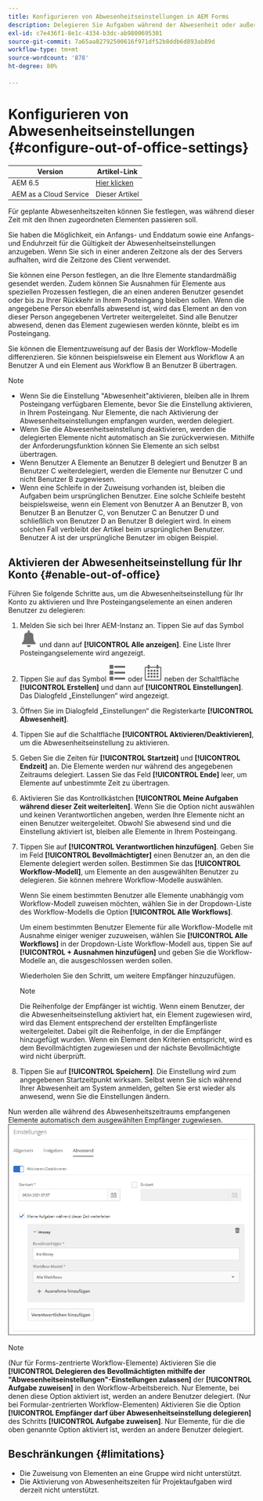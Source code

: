 ```yaml
---
title: Konfigurieren von Abwesenheitseinstellungen in AEM Forms
description: Delegieren Sie Aufgaben während der Abwesenheit oder außerhalb des Büros, um eine nahtlose Workflow-Ausführung zu ermöglichen.
exl-id: c7e436f1-8e1c-4334-b3dc-ab9800695301
source-git-commit: 7a65aa82792500616f971df52b8ddb6d893ab89d
workflow-type: tm+mt
source-wordcount: '878'
ht-degree: 80%

---
```



# Konfigurieren von Abwesenheitseinstellungen {#configure-out-of-office-settings}

| Version | Artikel-Link |
| -------- | ---------------------------- |
| AEM 6.5 | [Hier klicken](https://experienceleague.adobe.com/docs/experience-manager-65/forms/workflows/configure-out-of-office-settings.html) |
| AEM as a Cloud Service | Dieser Artikel |

Für geplante Abwesenheitszeiten können Sie festlegen, was während dieser Zeit mit den Ihnen zugeordneten Elementen passieren soll.

Sie haben die Möglichkeit, ein Anfangs- und Enddatum sowie eine Anfangs- und Enduhrzeit für die Gültigkeit der Abwesenheitseinstellungen anzugeben. Wenn Sie sich in einer anderen Zeitzone als der des Servers aufhalten, wird die Zeitzone des Client verwendet.

Sie können eine Person festlegen, an die Ihre Elemente standardmäßig gesendet werden. Zudem können Sie Ausnahmen für Elemente aus speziellen Prozessen festlegen, die an einen anderen Benutzer gesendet oder bis zu Ihrer Rückkehr in Ihrem Posteingang bleiben sollen. Wenn die angegebene Person ebenfalls abwesend ist, wird das Element an den von dieser Person angegebenen Vertreter weitergeleitet. Sind alle Benutzer abwesend, denen das Element zugewiesen werden könnte, bleibt es im Posteingang.

Sie können die Elementzuweisung auf der Basis der Workflow-Modelle differenzieren. Sie können beispielsweise ein Element aus Workflow A an Benutzer A und ein Element aus Workflow B an Benutzer B übertragen.


>[!NOTE]
>
>* Wenn Sie die Einstellung &quot;Abwesenheit&quot;aktivieren, bleiben alle in Ihrem Posteingang verfügbaren Elemente, bevor Sie die Einstellung aktivieren, in Ihrem Posteingang. Nur Elemente, die nach Aktivierung der Abwesenheitseinstellungen empfangen wurden, werden delegiert.
>* Wenn Sie die Abwesenheitseinstellung deaktivieren, werden die delegierten Elemente nicht automatisch an Sie zurückverwiesen. Mithilfe der Anforderungsfunktion können Sie Elemente an sich selbst übertragen.
>* Wenn Benutzer A Elemente an Benutzer B delegiert und Benutzer B an Benutzer C weiterdelegiert, werden die Elemente nur Benutzer C und nicht Benutzer B zugewiesen.
>* Wenn eine Schleife in der Zuweisung vorhanden ist, bleiben die Aufgaben beim ursprünglichen Benutzer. Eine solche Schleife besteht beispielsweise, wenn ein Element von Benutzer A an Benutzer B, von Benutzer B an Benutzer C, von Benutzer C an Benutzer D und schließlich von Benutzer D an Benutzer B delegiert wird. In einem solchen Fall verbleibt der Artikel beim ursprünglichen Benutzer. Benutzer A ist der ursprüngliche Benutzer im obigen Beispiel.

## Aktivieren der Abwesenheitseinstellung für Ihr Konto {#enable-out-of-office}

Führen Sie folgende Schritte aus, um die Abwesenheitseinstellung für Ihr Konto zu aktivieren und Ihre Posteingangselemente an einen anderen Benutzer zu delegieren:

1. Melden Sie sich bei Ihrer AEM-Instanz an. Tippen Sie auf das Symbol ![Posteingang](assets/bell.svg) und dann auf **[!UICONTROL Alle anzeigen]**. Eine Liste Ihrer Posteingangselemente wird angezeigt.
1. Tippen Sie auf das Symbol ![Listenansicht](assets/viewlist.svg) oder ![Kalender](assets/calendar.svg) neben der Schaltfläche **[!UICONTROL Erstellen]** und dann auf **[!UICONTROL Einstellungen]**. Das Dialogfeld „Einstellungen“ wird angezeigt.
1. Öffnen Sie im Dialogfeld „Einstellungen“ die Registerkarte **[!UICONTROL Abwesenheit]**.
1. Tippen Sie auf die Schaltfläche **[!UICONTROL Aktivieren/Deaktivieren]**, um die Abwesenheitseinstellung zu aktivieren.
1. Geben Sie die Zeiten für **[!UICONTROL Startzeit]** und **[!UICONTROL Endzeit]** an. Die Elemente werden nur während des angegebenen Zeitraums delegiert. Lassen Sie das Feld **[!UICONTROL Ende]** leer, um Elemente auf unbestimmte Zeit zu übertragen.
1. Aktivieren Sie das Kontrollkästchen **[!UICONTROL Meine Aufgaben während dieser Zeit weiterleiten]**. Wenn Sie die Option nicht auswählen und keinen Verantwortlichen angeben, werden Ihre Elemente nicht an einen Benutzer weitergeleitet. Obwohl Sie abwesend sind und die Einstellung aktiviert ist, bleiben alle Elemente in Ihrem Posteingang.
1. Tippen Sie auf **[!UICONTROL Verantwortlichen hinzufügen]**. Geben Sie im Feld **[!UICONTROL Bevollmächtigter]** einen Benutzer an, an den die Elemente delegiert werden sollen. Bestimmen Sie das **[!UICONTROL Workflow-Modell]**, um Elemente an den ausgewählten Benutzer zu delegieren. Sie können mehrere Workflow-Modelle auswählen.

   Wenn Sie einem bestimmten Benutzer alle Elemente unabhängig vom Workflow-Modell zuweisen möchten, wählen Sie in der Dropdown-Liste des Workflow-Modells die Option **[!UICONTROL Alle Workflows]**. <br>

   Um einem bestimmten Benutzer Elemente für alle Workflow-Modelle mit Ausnahme einiger weniger zuzuweisen, wählen Sie **[!UICONTROL Alle Workflows]** in der Dropdown-Liste Workflow-Modell aus, tippen Sie auf **[!UICONTROL + Ausnahmen hinzufügen]** und geben Sie die Workflow-Modelle an, die ausgeschlossen werden sollen.
   <br>

   Wiederholen Sie den Schritt, um weitere Empfänger hinzuzufügen. <br>

   >[!NOTE]
   >
   >Die Reihenfolge der Empfänger ist wichtig. Wenn einem Benutzer, der die Abwesenheitseinstellung aktiviert hat, ein Element zugewiesen wird, wird das Element entsprechend der erstellten Empfängerliste weitergeleitet. Dabei gilt die Reihenfolge, in der die Empfänger hinzugefügt wurden. Wenn ein Element den Kriterien entspricht, wird es dem Bevollmächtigten zugewiesen und der nächste Bevollmächtigte wird nicht überprüft.


1. Tippen Sie auf **[!UICONTROL Speichern]**. Die Einstellung wird zum angegebenen Startzeitpunkt wirksam. Selbst wenn Sie sich während Ihrer Abwesenheit am System anmelden, gelten Sie erst wieder als anwesend, wenn Sie die Einstellungen ändern.

Nun werden alle während des Abwesenheitszeitraums empfangenen Elemente automatisch dem ausgewählten Empfänger zugewiesen.
![Abwesenheit](assets/out-of-office.png)

>[!NOTE]
>
>(Nur für Forms-zentrierte Workflow-Elemente) Aktivieren Sie die **[!UICONTROL Delegieren des Bevollmächtigten mithilfe der &quot;Abwesenheitseinstellungen&quot;-Einstellungen zulassen]** der **[!UICONTROL Aufgabe zuweisen]** in den Workflow-Arbeitsbereich. Nur Elemente, bei denen diese Option aktiviert ist, werden an andere Benutzer delegiert.
>(Nur bei Formular-zentrierten Workflow-Elementen) Aktivieren Sie die Option **[!UICONTROL Empfänger darf über Abwesenheitseinstellung delegieren]** des Schritts **[!UICONTROL Aufgabe zuweisen]**. Nur Elemente, für die die oben genannte Option aktiviert ist, werden an andere Benutzer delegiert.

## Beschränkungen {#limitations}

* Die Zuweisung von Elementen an eine Gruppe wird nicht unterstützt.
* Die Aktivierung von Abwesenheitszeiten für Projektaufgaben wird derzeit nicht unterstützt.
